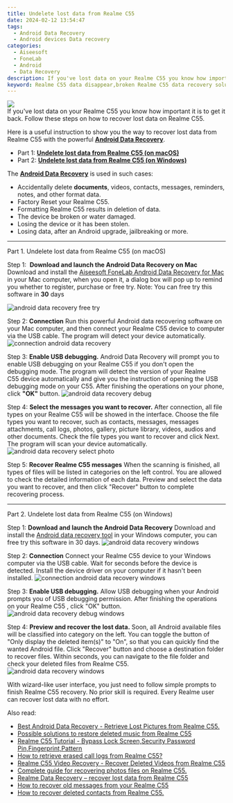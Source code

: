 ```yaml
---
title: Undelete lost data from Realme C55
date: 2024-02-12 13:54:47
tags: 
  - Android Data Recovery
  - Android devices Data recovery
categories: 
  - Aiseesoft
  - FoneLab
  - Android
  - Data Recovery
description: If you've lost data on your Realme C55 you know how important it is to get it back. Follow these steps on how to recover lost data on Realme C55.
keyword: Realme C55 data disappear,broken Realme C55 data recovery solution,undelete data from Realme C55,Realme C55 data recovery,Realme C55 files disappear,Realme C55 files lost,my data deleted from Realme C55 how to undo data,how can i get data back on Realme C55,Realme C55 issues with data deleted,Realme C55 data deleted itself,how to get back deleted data Realme C55 phone,deletes data of Realme C55
---
```


<img src="https://img0mobiles.techidaily.com/images/best-assets/devices/realme/realme-c55/5.jpg" class="atpl-imgstyle"  />

<div class="atpl-content atpl-for-fonelab-android recover-data">

<div class="atpl-post-description-part-1">
If you've lost data on your Realme C55 you know how important it is to get it back. Follow these steps on how to recover lost data on Realme C55.
</div>
<div class="atpl-post-device-model-description">

</div>




<div class="atpl-post-description-part-2">
<div class="tpl-content-sub-paragraph-normal">
  <p>
    Here is a useful instruction to show you the way to recover lost data from Realme C55 with the powerful <a href="https://tools.techidaily.com/aiseesoft-android-data-recovery/" target="_blank" rel="noopener"><strong>Android Data Recovery</strong></a>.
  </p>
</div>
</div>


<ul>
  <li>Part 1: <strong><a href="#p1">Undelete lost data from Realme C55 (on macOS)</a></strong></li>
  <li>Part 2: <strong><a href="#p2">Undelete lost data from Realme C55 (on Windows)</a></strong></li>
</ul>


<div class="atpl-post-description-part-3">
<div class="tpl-content-sub-paragraph-normal">
  <p>
      The <a href="https://tools.techidaily.com/aiseesoft-android-data-recovery/" target="_blank" rel="noopener"><strong>Android Data Recovery</strong></a> is used in such cases:
  </p>
  <ul class="tpl-content-sub-paragraph-ul-style">
    <li>Accidentally delete <strong>documents</strong>, videos, contacts, messages, reminders, notes, and other format data.</li>
    <li>Factory Reset your Realme C55.</li>
    <li>Formatting Realme C55 results in deletion of data.</li>
    <li>The device be broken or water damaged.</li>
    <li>Losing the device or it has been stolen.</li>
    <li>Losing data, after an Android upgrade, jailbreaking or more.</li>
  </ul>
</div>
</div>


<!-- Part 1 -->
<a id="p1" name="p1" ></a><hr>

<div>
  <span class="atpl-step-part-style">Part 1. Undelete lost data from Realme C55 (on macOS)</span>
</div>  

<span class="atpl-stepstyle-a"><span>Step 1: </span></span> <strong>Download and launch the Android Data Recovery on Mac</strong>
Download and install the <a href="https://tools.techidaily.com/aiseesoft-android-data-recovery-for-mac/" target="_blank" rel="noopener">Aiseesoft FoneLab Android Data Recovery for Mac</a> in your Mac computer, when you open it, a dialog box will pop up to remind you whether to register, purchase or free try.
Note: You can free try this software in <strong>30</strong> days

<img src="https://tools.techidaily.com/images/apps/aiseesoft/android-data-recovery/mac-free-try.png" class="atpl-imgstyle" alt="android data recovery free try" />

<span class="atpl-stepstyle-a"><span>Step 2: </span></span> <strong>Connection</strong>
Run this powerful Android data recovering software on your Mac computer, and then connect your Realme C55 device to computer via the USB cable. The program will detect your device automatically.
<img src="https://tools.techidaily.com/images/apps/aiseesoft/android-data-recovery/mac-connection-interface.jpg" class="atpl-imgstyle" alt="connection android data recovery" />

<span class="atpl-stepstyle-a"><span>Step 3: </span></span> <strong>Enable USB debugging.</strong>
Android Data Recovery will prompt you to enable USB debugging on your Realme C55  if you don't open the debugging mode. The program will detect the version of your Realme C55 device automatically and give you the instruction of opening the USB debugging mode on your C55. After finishing the operations on your phone, click <strong>"OK"</strong> button.
<img src="https://tools.techidaily.com/images/apps/aiseesoft/android-data-recovery/mac-android-usb-debug.jpg"  class="atpl-imgstyle" alt="android data recovery debug" />

<span class="atpl-stepstyle-a"><span>Step 4: </span></span> <strong>Select the messages you want to recover.</strong>
After connection, all file types on your Realme C55 will be showed in the interface. Choose the file types you want to recover, such as contacts, messages, messages attachments, call logs, photos, gallery, picture library, videos, audios and other documents. Check the file types you want to recover and click Next. The program will scan your device automatically.
<img src="https://tools.techidaily.com/images/apps/aiseesoft/android-data-recovery/mac-choose-type-photos.jpg" class="atpl-imgstyle" alt="android data recovery select photo" />

<span class="atpl-stepstyle-a"><span>Step 5: </span></span> <strong>Recover Realme C55 messages</strong>
When the scanning is finished, all types of files will be listed in categories on the left control. You are allowed to check the detailed information of each data. Preview and select the data you want to recover, and then click "Recover" button to complete recovering process.


<a id="p2" name="p2"></a><hr>

<!-- Part 2 -->
<div>
  <span class="atpl-step-part-style">Part 2. Undelete lost data from Realme C55 (on Windows)</span>
</div>

<span class="atpl-stepstyle-a"><span>Step 1: </span></span> <strong>Download and launch the Android Data Recovery</strong>
Download and install the <a href="https://tools.techidaily.com/aiseesoft-android-data-recovery-for-win/" target="_blank" rel="noopener">Android data recovery tool</a> in your Windows computer, you can free try this software in 30 days.
<img src="https://tools.techidaily.com/images/apps/aiseesoft/android-data-recovery/win-start-interface.png"  class="atpl-imgstyle" alt="android data recovery windows" />

<span class="atpl-stepstyle-a"><span>Step 2: </span></span> <strong>Connection</strong>
Connect your Realme C55 device to your Windows computer via the USB cable. Wait for seconds before the device is detected. Install the device driver on your computer if it hasn't been installed.
<img src="https://tools.techidaily.com/images/apps/aiseesoft/android-data-recovery/win-connection-interface.png" class="atpl-imgstyle" alt="connection android data recovery windows" />

<span class="atpl-stepstyle-a"><span>Step 3: </span></span> <strong>Enable USB debugging.</strong>
Allow USB debugging when your Android prompts you of USB debugging permission. After finishing the operations on your Realme C55 , click "OK" button.
<img src="https://tools.techidaily.com/images/apps/aiseesoft/android-data-recovery/win-android-usb-debug.png" class="atpl-imgstyle" alt="android data recovery debug windows" />

<span class="atpl-stepstyle-a"><span>Step 4: </span></span> <strong>Preview and recover the lost data.</strong>
Soon, all Android available files will be classified into category on the left. You can toggle the button of "Only display the deleted item(s)" to "On", so that you can quickly find the wanted Android file. Click "Recover" button and choose a destination folder to recover files. Within seconds, you can navigate to the file folder and check your deleted files from Realme C55.
<img src="https://tools.techidaily.com/images/apps/aiseesoft/android-data-recovery/win-recover-photos.png" class="atpl-imgstyle" alt="android data recovery windows" />

<div class="atpl-post-description-part-4">
<div class="tpl-content-sub-paragraph-normal">
  <p>
    With wizard-like user interface, you just need to follow simple prompts to finish Realme C55 recovery. No prior skill is required. Every Realme user can recover lost data with no effort.
  </p>
</div>
</div>


<ins class="adsbygoogle"
     style="display:block"
     data-ad-client="ca-pub-7571918770474297"
     data-ad-slot="8358498916"
     data-ad-format="auto"
     data-full-width-responsive="true"></ins>

<span class="atpl-alsoreadstyle">Also read:</span>
<div><ul>
<li><a href="/best-android-data-recovery-retrieve-lost-pictures-from-realme-c55-by-fonelab-android-recover-pictures/" target="_blank" rel="noopener"><u>Best Android Data Recovery - Retrieve Lost Pictures from Realme C55.</u></a></li>
<li><a href="/possible-solutions-to-restore-deleted-music-from-realme-c55-by-fonelab-android-recover-music/" target="_blank" rel="noopener"><u>Possible solutions to restore deleted music from Realme C55</u></a></li>
<li><a href="/realme-c55-tutorial-bypass-lock-screen-security-password-pin-fingerprint-pattern-by-drfone-android-unlock-android-unlock/" target="_blank" rel="noopener"><u>Realme C55 Tutorial - Bypass Lock Screen,Security Password Pin,Fingerprint,Pattern</u></a></li>
<li><a href="/how-to-retrieve-erased-call-logs-from-realme-c55-by-fonelab-android-recover-call-logs/" target="_blank" rel="noopener"><u>How to retrieve erased call logs from Realme C55?</u></a></li>
<li><a href="/realme-c55-video-recovery-recover-deleted-videos-from-realme-c55-by-fonelab-android-recover-video/" target="_blank" rel="noopener"><u>Realme C55 Video Recovery - Recover Deleted Videos from Realme C55</u></a></li>
<li><a href="/complete-guide-for-recovering-photos-files-on-realme-c55-by-fonelab-android-recover-photos/" target="_blank" rel="noopener"><u>Complete guide for recovering photos files on Realme C55.</u></a></li>
<li><a href="/realme-data-recovery-recover-lost-data-from-realme-c55-by-fonelab-android-recover-data/" target="_blank" rel="noopener"><u>Realme Data Recovery – recover lost data from Realme C55</u></a></li>
<li><a href="/how-to-recover-old-messages-from-your-realme-c55-by-fonelab-android-recover-messages/" target="_blank" rel="noopener"><u>How to recover old messages from your Realme C55</u></a></li>
<li><a href="/how-to-recover-deleted-contacts-from-realme-c55-by-fonelab-android-recover-contacts/" target="_blank" rel="noopener"><u>How to recover deleted contacts from Realme C55.</u></a></li>
</ul></div>

</div>
